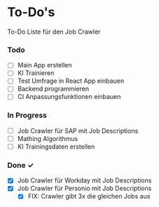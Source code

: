 # To-Do's

To-Do Liste für den Job Crawler

### Todo

- [ ] Main App erstellen
- [ ] KI Trainieren
- [ ] Test Umfrage in React App einbauen
- [ ] Backend programmieren
- [ ] CI Anpassungsfunktionen einbauen
  <!-- - [ ] Sub-task or description   -->

### In Progress

- [ ] Job Crawler für SAP mit Job Descriptions
- [ ] Mathing Algorithmus
- [ ] KI Trainingsdaten erstellen

### Done ✓

- [x] Job Crawler für Workday mit Job Descriptions
- [x] Job Crawler für Personio mit Job Descriptions
  - [x] FIX: Crawler gibt 3x die gleichen Jobs aus